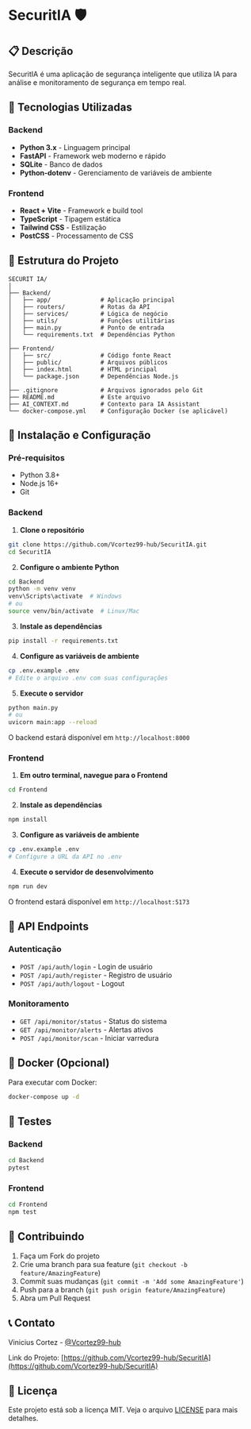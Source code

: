 # SecuritIA 🛡️

## 📋 Descrição
SecuritIA é uma aplicação de segurança inteligente que utiliza IA para análise e monitoramento de segurança em tempo real.

## 🚀 Tecnologias Utilizadas

### Backend
- **Python 3.x** - Linguagem principal
- **FastAPI** - Framework web moderno e rápido
- **SQLite** - Banco de dados
- **Python-dotenv** - Gerenciamento de variáveis de ambiente

### Frontend
- **React + Vite** - Framework e build tool
- **TypeScript** - Tipagem estática
- **Tailwind CSS** - Estilização
- **PostCSS** - Processamento de CSS

## 📁 Estrutura do Projeto
```
SECURIT IA/
│
├── Backend/
│   ├── app/              # Aplicação principal
│   ├── routers/          # Rotas da API
│   ├── services/         # Lógica de negócio
│   ├── utils/            # Funções utilitárias
│   ├── main.py           # Ponto de entrada
│   └── requirements.txt  # Dependências Python
│
├── Frontend/
│   ├── src/              # Código fonte React
│   ├── public/           # Arquivos públicos
│   ├── index.html        # HTML principal
│   └── package.json      # Dependências Node.js
│
├── .gitignore            # Arquivos ignorados pelo Git
├── README.md             # Este arquivo
├── AI_CONTEXT.md         # Contexto para IA Assistant
└── docker-compose.yml    # Configuração Docker (se aplicável)
```

## 🔧 Instalação e Configuração

### Pré-requisitos
- Python 3.8+
- Node.js 16+
- Git

### Backend

1. **Clone o repositório**
```bash
git clone https://github.com/Vcortez99-hub/SecuritIA.git
cd SecuritIA
```

2. **Configure o ambiente Python**
```bash
cd Backend
python -m venv venv
venv\Scripts\activate  # Windows
# ou
source venv/bin/activate  # Linux/Mac
```

3. **Instale as dependências**
```bash
pip install -r requirements.txt
```

4. **Configure as variáveis de ambiente**
```bash
cp .env.example .env
# Edite o arquivo .env com suas configurações
```

5. **Execute o servidor**
```bash
python main.py
# ou
uvicorn main:app --reload
```

O backend estará disponível em `http://localhost:8000`

### Frontend

1. **Em outro terminal, navegue para o Frontend**
```bash
cd Frontend
```

2. **Instale as dependências**
```bash
npm install
```

3. **Configure as variáveis de ambiente**
```bash
cp .env.example .env
# Configure a URL da API no .env
```

4. **Execute o servidor de desenvolvimento**
```bash
npm run dev
```

O frontend estará disponível em `http://localhost:5173`

## 📡 API Endpoints

### Autenticação
- `POST /api/auth/login` - Login de usuário
- `POST /api/auth/register` - Registro de usuário
- `POST /api/auth/logout` - Logout

### Monitoramento
- `GET /api/monitor/status` - Status do sistema
- `GET /api/monitor/alerts` - Alertas ativos
- `POST /api/monitor/scan` - Iniciar varredura

## 🐳 Docker (Opcional)

Para executar com Docker:

```bash
docker-compose up -d
```

## 🧪 Testes

### Backend
```bash
cd Backend
pytest
```

### Frontend
```bash
cd Frontend
npm test
```

## 🤝 Contribuindo

1. Faça um Fork do projeto
2. Crie uma branch para sua feature (`git checkout -b feature/AmazingFeature`)
3. Commit suas mudanças (`git commit -m 'Add some AmazingFeature'`)
4. Push para a branch (`git push origin feature/AmazingFeature`)
5. Abra um Pull Request

## 📞 Contato

Vinicius Cortez - [@Vcortez99-hub](https://github.com/Vcortez99-hub)

Link do Projeto: [https://github.com/Vcortez99-hub/SecuritIA](https://github.com/Vcortez99-hub/SecuritIA)

## 📄 Licença

Este projeto está sob a licença MIT. Veja o arquivo [LICENSE](LICENSE) para mais detalhes.